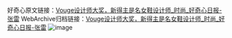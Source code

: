 好奇心原文链接：[Vouge设计师大奖，新得主是名女鞋设计师_时尚_好奇心日报-张雷](https://www.qdaily.com/articles/3315.html)
WebArchive归档链接：[Vouge设计师大奖，新得主是名女鞋设计师_时尚_好奇心日报-张雷](http://web.archive.org/web/20190623151922/https://www.qdaily.com/articles/3315.html)
![image](http://ww3.sinaimg.cn/large/007d5XDply1g3va5xv3nqj30u02u8e81)
